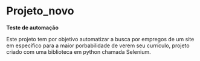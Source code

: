 # Projeto_novo
**Teste de automação**

Este projeto tem por objetivo automatizar a busca por empregos de um site em específico para a maior porbabilidade de verem seu currículo, projeto criado com uma biblioteca em python chamada Selenium.    
